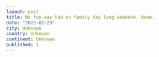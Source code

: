```yaml
---
layout: post
title: No fun was had on family day long weekend. None.
date: "2022-02-23"
city: Unknown
country: Unknown
continent: Unknown
published: 1
---
```

